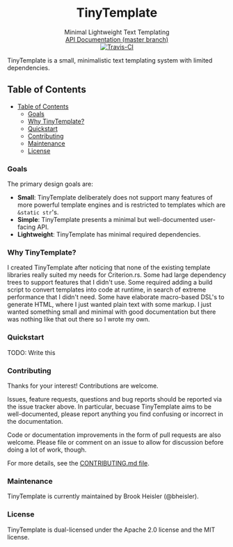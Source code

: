 <h1 align="center">TinyTemplate</h1>

<div align="center">Minimal Lightweight Text Templating</div>

<div align="center">
    <a href="https://bheisler.github.io/TinyTemplate/tinytemplate/index.html">API Documentation (master branch)</a>
</div>

<div align="center">
	<a href="https://travis-ci.org/bheisler/TinyTemplate">
        <img src="https://travis-ci.org/bheisler/TinyTemplate.svg?branch=master" alt="Travis-CI">
    </a>
</div>

TinyTemplate is a small, minimalistic text templating system with limited dependencies.

## Table of Contents
- [Table of Contents](#table-of-contents)
  - [Goals](#goals)
  - [Why TinyTemplate?](#why-tinytemplate)
  - [Quickstart](#quickstart)
  - [Contributing](#contributing)
  - [Maintenance](#maintenance)
  - [License](#license)

### Goals

 The primary design goals are:

 - __Small__: TinyTemplate deliberately does not support many features of more powerful template engines and is restricted to templates which are `&static str`'s.
 - __Simple__: TinyTemplate presents a minimal but well-documented user-facing API.
 - __Lightweight__: TinyTemplate has minimal required dependencies.

### Why TinyTemplate?

I created TinyTemplate after noticing that none of the existing template libraries really suited my
needs for Criterion.rs. Some had large dependency trees to support features that I didn't use. Some
required adding a build script to convert templates into code at runtime, in search of extreme
performance that I didn't need. Some have elaborate macro-based DSL's to generate HTML, where I just
wanted plain text with some markup. I just wanted something small and minimal with good 
documentation but there was nothing like that out there so I wrote my own.

### Quickstart

TODO: Write this

### Contributing

Thanks for your interest! Contributions are welcome.

Issues, feature requests, questions and bug reports should be reported via the issue tracker above.
In particular, becuase TinyTemplate aims to be well-documented, please report anything you find
confusing or incorrect in the documentation.

Code or documentation improvements in the form of pull requests are also welcome. Please file or
comment on an issue to allow for discussion before doing a lot of work, though.

For more details, see the [CONTRIBUTING.md file](https://github.com/bheisler/TinyTemplate/blob/master/CONTRIBUTING.md).

### Maintenance

TinyTemplate is currently maintained by Brook Heisler (@bheisler).

### License

TinyTemplate is dual-licensed under the Apache 2.0 license and the MIT license.
